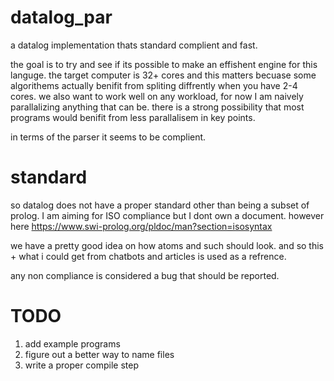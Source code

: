 # datalog_par
a datalog implementation thats standard complient and fast.

the goal is to try and see if its possible to make an effishent engine for this languge. the target computer is 32+ cores and this matters becuase some algorithems actually benifit from spliting diffrently when you have 2-4 cores.
we also want to work well on any workload, for now I am naively parallalizing anything that can be.
there is a strong possibility that most programs would benifit from less parallalisem in key points.

in terms of the parser it seems to be complient.

# standard
so datalog does not have a proper standard other than being a subset of prolog.
I am aiming for ISO compliance but I dont own a document. however here
https://www.swi-prolog.org/pldoc/man?section=isosyntax

we have a pretty good idea on how atoms and such should look.
and so this + what i could get from chatbots and articles is used as a refrence.

any non compliance is considered a bug that should be reported.

# TODO
1. add example programs
2. figure out a better way to name files
3. write a proper compile step

